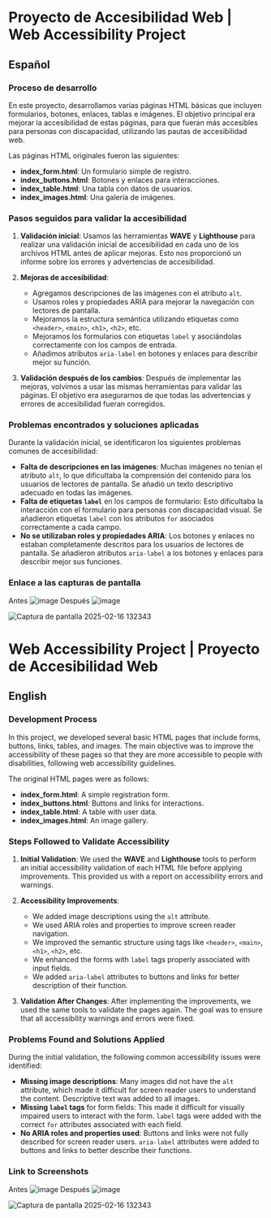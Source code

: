 # Proyecto de Accesibilidad Web | Web Accessibility Project

## Español

### Proceso de desarrollo

En este proyecto, desarrollamos varias páginas HTML básicas que incluyen formularios, botones, enlaces, tablas e imágenes. El objetivo principal era mejorar la accesibilidad de estas páginas, para que fueran más accesibles para personas con discapacidad, utilizando las pautas de accesibilidad web.

Las páginas HTML originales fueron las siguientes:
- **index_form.html**: Un formulario simple de registro.
- **index_buttons.html**: Botones y enlaces para interacciones.
- **index_table.html**: Una tabla con datos de usuarios.
- **index_images.html**: Una galería de imágenes.

### Pasos seguidos para validar la accesibilidad

1. **Validación inicial**:
   Usamos las herramientas **WAVE** y **Lighthouse** para realizar una validación inicial de accesibilidad en cada uno de los archivos HTML antes de aplicar mejoras. Esto nos proporcionó un informe sobre los errores y advertencias de accesibilidad.
   
2. **Mejoras de accesibilidad**:
   - Agregamos descripciones de las imágenes con el atributo `alt`.
   - Usamos roles y propiedades ARIA para mejorar la navegación con lectores de pantalla.
   - Mejoramos la estructura semántica utilizando etiquetas como `<header>`, `<main>`, `<h1>`, `<h2>`, etc.
   - Mejoramos los formularios con etiquetas `label` y asociándolas correctamente con los campos de entrada.
   - Añadimos atributos `aria-label` en botones y enlaces para describir mejor su función.

3. **Validación después de los cambios**:
   Después de implementar las mejoras, volvimos a usar las mismas herramientas para validar las páginas. El objetivo era asegurarnos de que todas las advertencias y errores de accesibilidad fueran corregidos.

### Problemas encontrados y soluciones aplicadas

Durante la validación inicial, se identificaron los siguientes problemas comunes de accesibilidad:
- **Falta de descripciones en las imágenes**: Muchas imágenes no tenían el atributo `alt`, lo que dificultaba la comprensión del contenido para los usuarios de lectores de pantalla. Se añadió un texto descriptivo adecuado en todas las imágenes.
- **Falta de etiquetas `label`** en los campos de formulario: Esto dificultaba la interacción con el formulario para personas con discapacidad visual. Se añadieron etiquetas `label` con los atributos `for` asociados correctamente a cada campo.
- **No se utilizaban roles y propiedades ARIA**: Los botones y enlaces no estaban completamente descritos para los usuarios de lectores de pantalla. Se añadieron atributos `aria-label` a los botones y enlaces para describir mejor sus funciones.

### Enlace a las capturas de pantalla
Antes
![image](https://github.com/user-attachments/assets/9eab4664-1eb0-4cc7-9c05-fcf8deb19a02)
Después
![image](https://github.com/user-attachments/assets/41b303ad-ee26-4987-87f1-b16ec2cc5910)


![Captura de pantalla 2025-02-16 132343](https://github.com/user-attachments/assets/29e17ad8-ed2b-4b93-936d-5ee372d0f102)

# Web Accessibility Project | Proyecto de Accesibilidad Web

## English

### Development Process

In this project, we developed several basic HTML pages that include forms, buttons, links, tables, and images. The main objective was to improve the accessibility of these pages so that they are more accessible to people with disabilities, following web accessibility guidelines.

The original HTML pages were as follows:
- **index_form.html**: A simple registration form.
- **index_buttons.html**: Buttons and links for interactions.
- **index_table.html**: A table with user data.
- **index_images.html**: An image gallery.

### Steps Followed to Validate Accessibility

1. **Initial Validation**:
   We used the **WAVE** and **Lighthouse** tools to perform an initial accessibility validation of each HTML file before applying improvements. This provided us with a report on accessibility errors and warnings.
   
2. **Accessibility Improvements**:
   - We added image descriptions using the `alt` attribute.
   - We used ARIA roles and properties to improve screen reader navigation.
   - We improved the semantic structure using tags like `<header>`, `<main>`, `<h1>`, `<h2>`, etc.
   - We enhanced the forms with `label` tags properly associated with input fields.
   - We added `aria-label` attributes to buttons and links for better description of their function.

3. **Validation After Changes**:
   After implementing the improvements, we used the same tools to validate the pages again. The goal was to ensure that all accessibility warnings and errors were fixed.

### Problems Found and Solutions Applied

During the initial validation, the following common accessibility issues were identified:
- **Missing image descriptions**: Many images did not have the `alt` attribute, which made it difficult for screen reader users to understand the content. Descriptive text was added to all images.
- **Missing `label` tags** for form fields: This made it difficult for visually impaired users to interact with the form. `label` tags were added with the correct `for` attributes associated with each field.
- **No ARIA roles and properties used**: Buttons and links were not fully described for screen reader users. `aria-label` attributes were added to buttons and links to better describe their functions.

### Link to Screenshots
Antes
![image](https://github.com/user-attachments/assets/9eab4664-1eb0-4cc7-9c05-fcf8deb19a02)
Después
![image](https://github.com/user-attachments/assets/41b303ad-ee26-4987-87f1-b16ec2cc5910)

![Captura de pantalla 2025-02-16 132343](https://github.com/user-attachments/assets/29e17ad8-ed2b-4b93-936d-5ee372d0f102)


